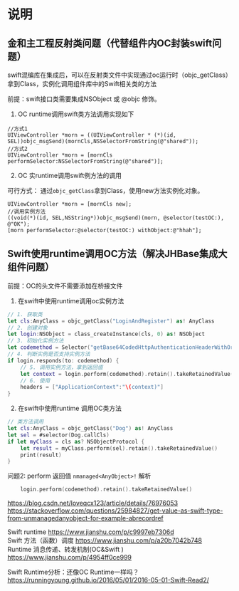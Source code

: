 #  说明

## 金和主工程反射类问题（代替组件内OC封装swift问题）

swift混编库在集成后，可以在反射类文件中实现通过oc运行时（objc_getClass）拿到Class，实例化调用组件库中的Swift相关类的方法

前提：swift接口类需要集成NSObject 或 @objc 修饰。

1. OC runtime调用swift类方法调用实现如下
```objc
//方式1
UIViewController *morn = ((UIViewController * (*)(id, SEL))objc_msgSend)(mornCls,NSSelectorFromString(@"shared"));
//方式2
UIViewController *morn = [mornCls performSelector:NSSelectorFromString(@"shared")];
```

2. OC 实runtime调用swift例方法的调用

可行方式： 通过`objc_getClass`拿到Class，使用new方法实例化对象。
```objc
UIViewController *morn = [mornCls new];
//调用实例方法
((void(*)(id, SEL,NSString*))objc_msgSend)(morn, @selector(testOC:), @"OK");
[morn performSelector:@selector(testOC:) withObject:@"hhah"];
```

## Swift使用runtime调用OC方法（解决JHBase集成大组件问题）

前提：OC的头文件不需要添加在桥接文件

1. 在swift中使用runtime调用oc实例方法
```swift
// 1. 获取类
let cls:AnyClass = objc_getClass("LoginAndRegister") as! AnyClass
// 2. 创建对象 
let login:NSObject = class_createInstance(cls, 0) as! NSObject
// 3. 初始化实例方法
let codemethod = Selector("getBase64CodedHttpAuthenticationHeaderWithOrg")
// 4. 判断实例是否支持实例方法
if login.responds(to: codemethod) {
    // 5. 调用实例方法，拿到返回值
    let context = login.perform(codemethod).retain().takeRetainedValue()
    // 6. 使用
    headers = ["ApplicationContext":"\(context)"]
}
```
2. 在swift中使用runtime 调用OC类方法
```swift
// 类方法调用
let cls:AnyClass = objc_getClass("Dog") as! AnyClass
let sel = #selector(Dog.callCls)
if let myClass = cls as? NSObjectProtocol {
    let result = myClass.perform(sel).retain().takeRetainedValue()
    print(result)
}
```

问题2: perform 返回值 `nmanaged<AnyObject>!` 解析
```swift
    login.perform(codemethod).retain().takeRetainedValue()
```


https://blog.csdn.net/loveqcx123/article/details/76976053
https://stackoverflow.com/questions/25984827/get-value-as-swift-type-from-unmanagedanyobject-for-example-abrecordref

Swift runtime https://www.jianshu.com/p/c9997eb7306d  
Swift 方法（函数）调度 https://www.jianshu.com/p/a20b7042b748  
Runtime 消息传递、转发机制(OC&Swift ) https://www.jianshu.com/p/4954ff0ce999 

Swift Runtime分析：还像OC Runtime一样吗？
https://runningyoung.github.io/2016/05/01/2016-05-01-Swift-Read2/
